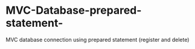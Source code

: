 # MVC-Database-prepared-statement-
MVC database connection using prepared statement (register and delete)
